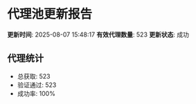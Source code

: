 # 代理池更新报告

**更新时间**: 2025-08-07 15:48:17
**有效代理数量**: 523
**更新状态**:  成功

## 代理统计
- 总获取: 523
- 验证通过: 523
- 成功率: 100%

